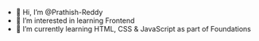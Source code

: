 - 👋 Hi, I’m @Prathish-Reddy
- 👀 I’m interested in learning Frontend
- 🌱 I’m currently learning HTML, CSS & JavaScript as part of Foundations

